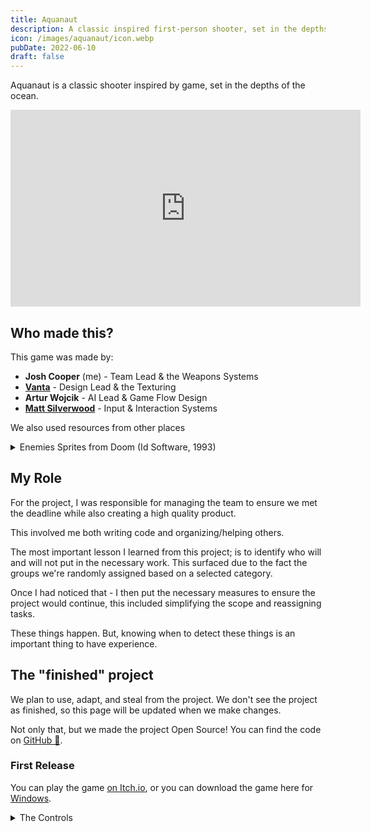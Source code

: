 ```yaml
---
title: Aquanaut
description: A classic inspired first-person shooter, set in the depths of the ocean. Created as a part of a team.
icon: /images/aquanaut/icon.webp
pubDate: 2022-06-10
draft: false
---
```


Aquanaut is a classic shooter inspired by game, set in the depths of the ocean. 

<div class="youtube">
<iframe width="560" height="315" src="https://www.youtube-nocookie.com/embed/PWpO5OhR4_Y" title="YouTube video player" frameborder="0" allow="accelerometer; autoplay; clipboard-write; encrypted-media; gyroscope; picture-in-picture" allowfullscreen></iframe>
</div>


## Who made this?

This game was made by:

- <strong>Josh Cooper</strong> (me) - Team Lead & the Weapons Systems
- <strong>[Vanta](https://vantasia.dev)</strong> - Design Lead & the Texturing
- <strong>Artur Wojcik</strong> - AI Lead & Game Flow Design
- <strong>[Matt Silverwood](https://silverwood.dev)</strong> - Input & Interaction Systems


We also used resources from other places

<details>

<summary>Enemies Sprites from Doom (Id Software, 1993)</summary>
<em>Sprites have been used as a placeholder, with the understanding that they will be replaced at a later, and are being used only for educational purposes.</em>

- Various Sound Effects from [freesound](https://freesound.org).
- Tile Set from [Tileable.co](https://tileable.co/).
- Some sound effects made with our voices

</details>


## My Role

For the project, I was responsible for managing the team to ensure we met the deadline while also creating a high quality product.

This involved me both writing code and organizing/helping others.

The most important lesson I learned from this project; is to identify who will and will not put in the necessary work. 
This surfaced due to the fact the groups we're randomly assigned based on a selected category.

Once I had noticed that - I then put the necessary measures to ensure the project would continue, this included simplifying the scope and reassigning tasks.

These things happen. But, knowing when to detect these things is an important thing to have experience. 


## The "finished" project

We plan to use, adapt, and steal from the project. We don't see the project as finished, so this page will be updated when we make changes.

Not only that, but we made the project Open Source! You can find the code on [GitHub 🤖](https://github.com/CMP2804M-TSE-Group-28/supernova). 


### First Release

You can play the game [on Itch.io](https://joshcooper.itch.io/aquanaut), or you can download the game here for <a href="/demos/portfolio/aquanaut_1.0_win.zip">Windows</a>.

<details>
    <summary>The Controls</summary>

Use <kbd>W</kbd>, <kbd>A</kbd>, <kbd>S</kbd>, and <kbd>D</kbd> for movement, and the <kbd>mouse</kbd> to look <kbd>left</kbd> and <kbd>right</kbd>.

Press the <kbd>1</kbd> key to use the **Pistol**, press the <kbd>2</kbd> key to use the **Rocket Launcher** (this will need to unlocked).

Press <kbd>E</kbd> to interact with things.

<kbd>Left Control</kbd> is for crouching.

And finally, <kbd>Space</kbd> to Jump!

</details>